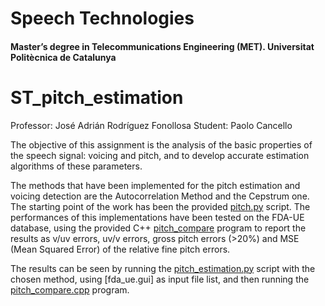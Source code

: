 # Speech Technologies #
#### Master’s degree in Telecommunications Engineering (MET). Universitat Politècnica de Catalunya ####

# ST_pitch_estimation
  
Professor: José Adrián Rodríguez Fonollosa
Student: Paolo Cancello

The objective of this assignment is the analysis of the basic properties of the speech signal: voicing and pitch, and to develop accurate estimation algorithms of these parameters.

The methods that have been implemented for the pitch estimation and voicing detection are the Autocorrelation Method and the Cepstrum one. The starting point of the work has been the provided [pitch.py](pitch.py) script.
The performances of this implementations have been tested on the FDA-UE database, using the provided C++ [pitch_compare](pitch_compare.cpp) program to report the results as v/uv errors, uv/v errors, gross pitch errors (>20%) and MSE (Mean Squared Error) of the relative fine pitch errors.

The results can be seen by running the [pitch_estimation.py](pitch_estimation.py) script with the chosen method, using [fda_ue.gui] as input file list, and then running the [pitch_compare.cpp](pitch_compare.cpp) program. 
